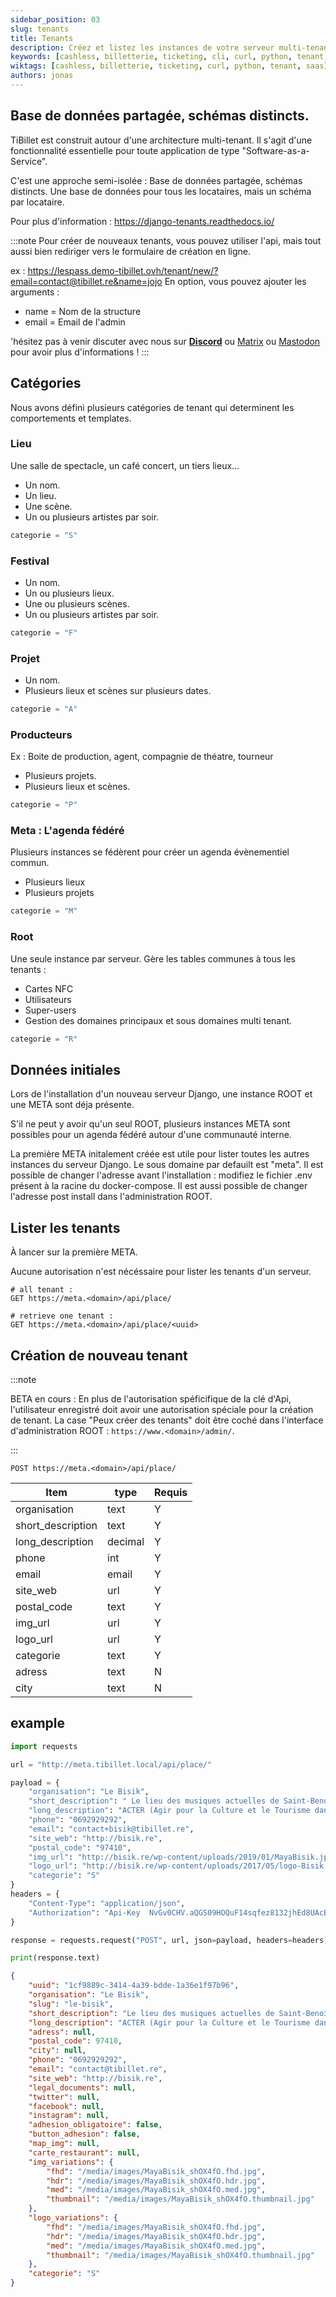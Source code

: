 ```yaml
---
sidebar_position: 03
slug: tenants
title: Tenants
description: Créez et listez les instances de votre serveur multi-tenant
keywords: [cashless, billetterie, ticketing, cli, curl, python, tenant, saas]
wiktags: [cashless, billetterie, ticketing, curl, python, tenant, saas]
authors: jonas
---
```


## Base de données partagée, schémas distincts.

TiBillet est construit autour d'une architecture multi-tenant. Il s'agit d'une fonctionnalité essentielle pour toute
application de type "Software-as-a-Service".

C'est une approche semi-isolée : Base de données partagée, schémas distincts. Une base de données pour tous les
locataires, mais un schéma par locataire.

Pour plus d'information : https://django-tenants.readthedocs.io/

:::note
Pour créer de nouveaux tenants, vous pouvez utiliser l'api, mais tout aussi bien rediriger vers le formulaire de création en ligne.

ex : https://lespass.demo-tibillet.ovh/tenant/new/?email=contact@tibillet.re&name=jojo
En option, vous pouvez ajouter les arguments :
- name = Nom de la structure
- email = Email de l'admin

'hésitez pas à venir discuter avec nous sur **[Discord](https://discord.gg/7FJvtYx)** ou [Matrix](https://matrix.to/#/#tibillet:tiers-lieux.org) ou [Mastodon](https://pouet.chapril.org/@tibillet) pour avoir plus d'informations !
:::

## Catégories

Nous avons défini plusieurs catégories de tenant qui determinent les comportements et templates.

### Lieu

Une salle de spectacle, un café concert, un tiers lieux...

- Un nom.
- Un lieu.
- Une scène.
- Un ou plusieurs artistes par soir.

```python
categorie = "S"
```

### Festival

- Un nom.
- Un ou plusieurs lieux.
- Une ou plusieurs scènes.
- Un ou plusieurs artistes par soir.

```python
categorie = "F"
```

### Projet

- Un nom.
- Plusieurs lieux et scènes sur plusieurs dates.

```python
categorie = "A"
```

### Producteurs

Ex : Boite de production, agent, compagnie de théatre, tourneur

- Plusieurs projets.
- Plusieurs lieux et scènes.

```python
categorie = "P"
```

### Meta : L'agenda fédéré

Plusieurs instances se fédèrent pour créer un agenda évènementiel commun.

- Plusieurs lieux
- Plusieurs projets

```python
categorie = "M"
```

### Root

Une seule instance par serveur.
Gère les tables communes à tous les tenants :

- Cartes NFC
- Utilisateurs
- Super-users
- Gestion des domaines principaux et sous domaines multi tenant.

```python
categorie = "R"
```

## Données initiales

Lors de l'installation d'un nouveau serveur Django, une instance ROOT et une META sont déja présente.

S'il ne peut y avoir qu'un seul ROOT, plusieurs instances META sont possibles pour un agenda fédéré autour d'une
communauté interne.

La première META initalement créée est utile pour lister toutes les autres instances du serveur Django. Le sous domaine
par defauilt est "meta". Il est possible de changer l'adresse avant l'installation : modifiez le fichier .env présent à
la racine du docker-compose. Il est aussi possible de changer l'adresse post install dans l'administration ROOT.

## Lister les tenants

À lancer sur la première META.

Aucune autorisation n'est nécéssaire pour lister les tenants d'un serveur.

```text
# all tenant :
GET https://meta.<domain>/api/place/

# retrieve one tenant :
GET https://meta.<domain>/api/place/<uuid>
```

## Création de nouveau tenant

:::note

BETA en cours : En plus de l'autorisation spéficifique de la clé d'Api, l'utilisateur enregistré doit avoir une
autorisation spéciale pour la création de tenant. La case "Peux créer des tenants" doit être coché dans l'interface d'administration ROOT : ```https://www.<domain>/admin/```.

:::

```
POST https://meta.<domain>/api/place/
```

| Item              | type    | Requis |
|-------------------|---------|--------|
| organisation      | text    | Y      |
| short_description | text    | Y      |
| long_description  | decimal | Y      |
| phone             | int     | Y      |
| email             | email   | Y      |
| site_web          | url     | Y      |
| postal_code       | text    | Y      |
| img_url           | url     | Y      |
| logo_url          | url     | Y      |
| categorie         | text    | Y      |
| adress            | text    | N      |
| city              | text    | N      |

## example

```python
import requests

url = "http://meta.tibillet.local/api/place/"

payload = {
    "organisation": "Le Bisik",
    "short_description": " Le lieu des musiques actuelles de Saint-Benoît",
    "long_description": "ACTER (Agir pour la Culture et le Tourisme dans l’Est de La Réunion) est née il y cinq ans de la volonté farouche de porter un projet culturel populaire et de créer un lieu de diffusion original de Musiques Actuelles dans l’Est de La Réunion. Avec le Bisik nous avons inventé un tiers-lieu original, un espace de convivialité pluriel qui pourrait préfigurer une Scène De Musiques Actuelles adaptée au territoire souhaitée par notre équipe et d’ores et déjà par nombre de nos partenaires avec qui nous signerons prochainement un conventionnement pluriannuel.",
    "phone": "0692929292",
    "email": "contact+bisik@tibillet.re",
    "site_web": "http://bisik.re",
    "postal_code": "97410",
    "img_url": "http://bisik.re/wp-content/uploads/2019/01/MayaBisik.jpg",
    "logo_url": "http://bisik.re/wp-content/uploads/2017/05/logo-Bisik.png",
    "categorie": "S"
}
headers = {
    "Content-Type": "application/json",
    "Authorization": "Api-Key  NvGv0CHV.aQGS09HOQuF14sqfez8132jhEd8UAcBsp"
}

response = requests.request("POST", url, json=payload, headers=headers)

print(response.text)
```

```json title="HTTP json response"
{
	"uuid": "1cf9889c-3414-4a39-bdde-1a36e1f97b96",
	"organisation": "Le Bisik",
	"slug": "le-bisik",
	"short_description": "Le lieu des musiques actuelles de Saint-Benoît",
	"long_description": "ACTER (Agir pour la Culture et le Tourisme dans l’Est de La Réunion) est née il y cinq ans de la volonté farouche de porter un projet culturel populaire et de créer un lieu de diffusion original de Musiques Actuelles dans l’Est de La Réunion. Avec le Bisik nous avons inventé un tiers-lieu original, un espace de convivialité pluriel qui pourrait préfigurer une Scène De Musiques Actuelles adaptée au territoire souhaitée par notre équipe et d’ores et déjà par nombre de nos partenaires avec qui nous signerons prochainement un conventionnement pluriannuel.",
	"adress": null,
	"postal_code": 97410,
	"city": null,
	"phone": "0692929292",
	"email": "contact@tibillet.re",
	"site_web": "http://bisik.re",
	"legal_documents": null,
	"twitter": null,
	"facebook": null,
	"instagram": null,
	"adhesion_obligatoire": false,
	"button_adhesion": false,
	"map_img": null,
	"carte_restaurant": null,
	"img_variations": {
		"fhd": "/media/images/MayaBisik_shOX4fO.fhd.jpg",
		"hdr": "/media/images/MayaBisik_shOX4fO.hdr.jpg",
		"med": "/media/images/MayaBisik_shOX4fO.med.jpg",
		"thumbnail": "/media/images/MayaBisik_shOX4fO.thumbnail.jpg"
	},
	"logo_variations": {
		"fhd": "/media/images/MayaBisik_shOX4fO.fhd.jpg",
		"hdr": "/media/images/MayaBisik_shOX4fO.hdr.jpg",
		"med": "/media/images/MayaBisik_shOX4fO.med.jpg",
		"thumbnail": "/media/images/MayaBisik_shOX4fO.thumbnail.jpg"
	},
	"categorie": "S"
}
```
